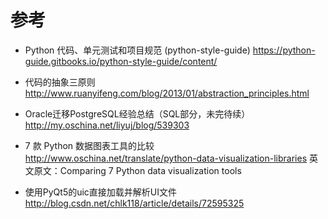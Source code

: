 参考
======

* Python 代码、单元测试和项目规范 (python-style-guide)
https://python-guide.gitbooks.io/python-style-guide/content/

* 代码的抽象三原则
http://www.ruanyifeng.com/blog/2013/01/abstraction_principles.html

* Oracle迁移PostgreSQL经验总结（SQL部分，未完待续）
http://my.oschina.net/liyuj/blog/539303

* 7 款 Python 数据图表工具的比较
http://www.oschina.net/translate/python-data-visualization-libraries
英文原文：Comparing 7 Python data visualization tools

* 使用PyQt5的uic直接加载并解析UI文件
http://blog.csdn.net/chlk118/article/details/72595325